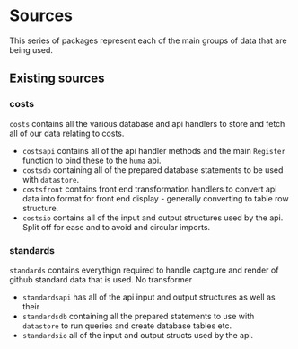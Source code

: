 # Sources

This series of packages represent each of the main groups of data that are being used.


## Existing sources

### costs

`costs` contains all the various database and api handlers to store and fetch all of our data relating to costs.

- `costsapi` contains all of the api handler methods and the main `Register` function to bind these to the `huma` api.
- `costsdb` containing all of the prepared database statements to be used with `datastore`.
- `costsfront` contains front end transformation handlers to convert api data into format for front end display - generally converting to table  row structure.
- `costsio` contains all of the input and output structures used by the api. Split off for ease and to avoid and circular imports.

### standards

`standards` contains everythign required to handle captgure and render of github standard data that is used. No transformer

- `standardsapi` has all of the api input and output structures as well as their
- `standardsdb` containing all the prepared statements to use with `datastore` to run queries and create database tables etc.
- `standardsio` all of the input and output structs used by the api.




